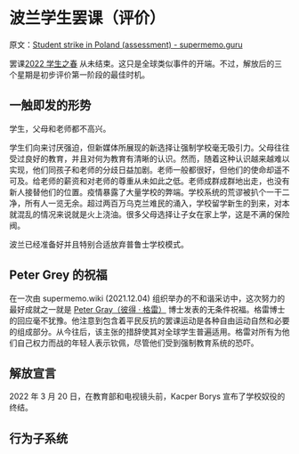 # 波兰学生罢课（评价）

原文：[Student strike in Poland (assessment) - supermemo.guru](https://supermemo.guru/wiki/Student_strike_in_Poland_(assessment))

罢课[2022 学生之春](https://supermemo.guru/wiki/Wiosna_Uczniow_2022) 从未结束。这只是全球类似事件的开端。不过，解放后的三个星期是初步评价第一阶段的最佳时机。

## 一触即发的形势

学生，父母和老师都不高兴。

学生们向来讨厌强迫，但新媒体所展现的新选择让强制学校毫无吸引力。父母往往受过良好的教育，并且对何为教育有清晰的认识。然而，随着这种认识越来越难以实现，他们同孩子和老师的分歧日益加剧。老师一般都很好，但他们的使命却遥不可及。给老师的薪资和对老师的尊重从未如此之低。老师成群成群地出走，也没有新人接替他们的位置。疫情暴露了大量学校的弊端。学校系统的荒谬被扒个一干二净，所有人一览无余。超过两百万乌克兰难民的涌入，学校留学新生的到来，对本就混乱的情况来说就是火上浇油。很多父母选择让子女在家上学，这是不满的保险阀。

波兰已经准备好并且特别合适放弃普鲁士学校模式。

## Peter Grey 的祝福

在一次由 supermemo.wiki (2021.12.04) 组织举办的不和谐采访中，这次努力的最好成就之一就是 [Peter Gray（彼得 · 格雷）](https://supermemo.guru/wiki/Peter_Gray) 博士发表的无条件祝福。格雷博士的回应毫不犹豫。他注意到包含着平民反抗的罢课运动是各种自由运动自然和必要的组成部分。从今往后，该主张的措辞使其对全球学生普遍适用。格雷对所有为他们自己权力而战的年轻人表示钦佩，尽管他们受到强制教育系统的恐吓。

## 解放宣言

2022 年 3 月 20 日，在教育部和电视镜头前，Kacper Borys 宣布了学校奴役的终结。

## 行为子系统